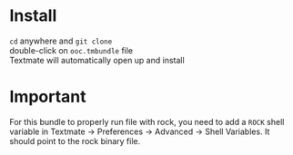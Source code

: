 Install
=======

``cd`` anywhere and ``git clone``  
double-click on ``ooc.tmbundle`` file  
Textmate will automatically open up and install  

Important
==========

For this bundle to properly run file with rock, you need to add a ``ROCK`` shell variable in Textmate -> Preferences -> Advanced -> Shell Variables. It should point to the rock binary file.